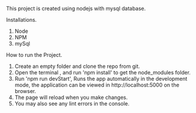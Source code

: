 This project is created using nodejs with mysql database.

Installations.

1. Node
2. NPM
3. mySql


How to run the Project.

1. Create an empty folder and clone the repo from git.
2. Open the terminal , and run 'npm install' to get the node_modules folder.
3. Run 'npm run devStart', Runs the app automatically in the development mode, the application 
   can be viewed in http://localhost:5000 on the browser.
4. The page will reload when you make changes.   
5. You may also see any lint errors in the console.
